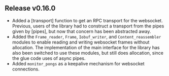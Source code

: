 ## Release v0.16.0

- Added a [transport] function to get an RPC transport for the websocket.
  Previous, users of the library had to construct a transport from the pipes
  given by [pipes], but now that concern has been abstracted away.
- Added the `Frame_reader`, `Frame`, `Iobuf_writer`, and `Content_reassembler`
  modules to enable reading and writing websocket frames without allocation.
  The implementation of the main interface for the library has also been
  switched to use these modules, but still does allocation, since the glue code
  uses of async pipes.
- Added `monitor_pongs` as a keepalive mechanism for websocket connections.
